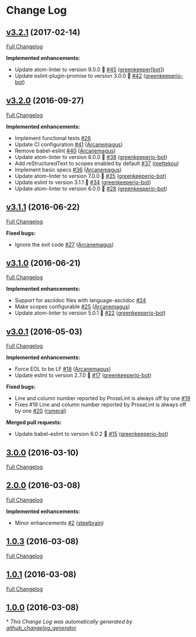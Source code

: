 # Change Log

## [v3.2.1](https://github.com/AtomLinter/linter-proselint/tree/v3.2.1) (2017-02-14)
[Full Changelog](https://github.com/AtomLinter/linter-proselint/compare/v3.2.0...v3.2.1)

**Implemented enhancements:**

- Update atom-linter to version 9.0.0 🚀 [\#45](https://github.com/AtomLinter/linter-proselint/pull/45) ([greenkeeper[bot]](https://github.com/apps/greenkeeper))
- Update eslint-plugin-promise to version 3.0.0 🚀 [\#42](https://github.com/AtomLinter/linter-proselint/pull/42) ([greenkeeperio-bot](https://github.com/greenkeeperio-bot))

## [v3.2.0](https://github.com/AtomLinter/linter-proselint/tree/v3.2.0) (2016-09-27)
[Full Changelog](https://github.com/AtomLinter/linter-proselint/compare/v3.1.1...v3.2.0)

**Implemented enhancements:**

- Implement functional tests [\#26](https://github.com/AtomLinter/linter-proselint/issues/26)
- Update CI configuration [\#41](https://github.com/AtomLinter/linter-proselint/pull/41) ([Arcanemagus](https://github.com/Arcanemagus))
- Remove babel-eslint [\#40](https://github.com/AtomLinter/linter-proselint/pull/40) ([Arcanemagus](https://github.com/Arcanemagus))
- Update atom-linter to version 8.0.0 🚀 [\#38](https://github.com/AtomLinter/linter-proselint/pull/38) ([greenkeeperio-bot](https://github.com/greenkeeperio-bot))
- Add reStructuredText to scopes enabled by default [\#37](https://github.com/AtomLinter/linter-proselint/pull/37) ([mettekou](https://github.com/mettekou))
- Implement basic specs [\#36](https://github.com/AtomLinter/linter-proselint/pull/36) ([Arcanemagus](https://github.com/Arcanemagus))
- Update atom-linter to version 7.0.0 🚀 [\#35](https://github.com/AtomLinter/linter-proselint/pull/35) ([greenkeeperio-bot](https://github.com/greenkeeperio-bot))
- Update eslint to version 3.1.1 🚀 [\#34](https://github.com/AtomLinter/linter-proselint/pull/34) ([greenkeeperio-bot](https://github.com/greenkeeperio-bot))
- Update atom-linter to version 6.0.0 🚀 [\#28](https://github.com/AtomLinter/linter-proselint/pull/28) ([greenkeeperio-bot](https://github.com/greenkeeperio-bot))

## [v3.1.1](https://github.com/AtomLinter/linter-proselint/tree/v3.1.1) (2016-06-22)
[Full Changelog](https://github.com/AtomLinter/linter-proselint/compare/v3.1.0...v3.1.1)

**Fixed bugs:**

- Ignore the exit code [\#27](https://github.com/AtomLinter/linter-proselint/pull/27) ([Arcanemagus](https://github.com/Arcanemagus))

## [v3.1.0](https://github.com/AtomLinter/linter-proselint/tree/v3.1.0) (2016-06-21)
[Full Changelog](https://github.com/AtomLinter/linter-proselint/compare/v3.0.1...v3.1.0)

**Implemented enhancements:**

- Support for asciidoc files with language-asciidoc [\#24](https://github.com/AtomLinter/linter-proselint/issues/24)
- Make scopes configurable [\#25](https://github.com/AtomLinter/linter-proselint/pull/25) ([Arcanemagus](https://github.com/Arcanemagus))
- Update atom-linter to version 5.0.1 🚀 [\#22](https://github.com/AtomLinter/linter-proselint/pull/22) ([greenkeeperio-bot](https://github.com/greenkeeperio-bot))

## [v3.0.1](https://github.com/AtomLinter/linter-proselint/tree/v3.0.1) (2016-05-03)
[Full Changelog](https://github.com/AtomLinter/linter-proselint/compare/3.0.0...v3.0.1)

**Implemented enhancements:**

- Force EOL to be LF [\#18](https://github.com/AtomLinter/linter-proselint/pull/18) ([Arcanemagus](https://github.com/Arcanemagus))
- Update eslint to version 2.7.0 🚀 [\#17](https://github.com/AtomLinter/linter-proselint/pull/17) ([greenkeeperio-bot](https://github.com/greenkeeperio-bot))

**Fixed bugs:**

- Line and column number reported by ProseLint is always off by one [\#19](https://github.com/AtomLinter/linter-proselint/issues/19)
- Fixes \#19 Line and column number reported by ProseLint is always off by one [\#20](https://github.com/AtomLinter/linter-proselint/pull/20) ([rsmeral](https://github.com/rsmeral))

**Merged pull requests:**

- Update babel-eslint to version 6.0.2 🚀 [\#15](https://github.com/AtomLinter/linter-proselint/pull/15) ([greenkeeperio-bot](https://github.com/greenkeeperio-bot))

## [3.0.0](https://github.com/AtomLinter/linter-proselint/tree/3.0.0) (2016-03-10)
[Full Changelog](https://github.com/AtomLinter/linter-proselint/compare/2.0.0...3.0.0)

## [2.0.0](https://github.com/AtomLinter/linter-proselint/tree/2.0.0) (2016-03-08)
[Full Changelog](https://github.com/AtomLinter/linter-proselint/compare/1.0.3...2.0.0)

**Implemented enhancements:**

- Minor enhancements [\#2](https://github.com/AtomLinter/linter-proselint/pull/2) ([steelbrain](https://github.com/steelbrain))

## [1.0.3](https://github.com/AtomLinter/linter-proselint/tree/1.0.3) (2016-03-08)
[Full Changelog](https://github.com/AtomLinter/linter-proselint/compare/1.0.1...1.0.3)

## [1.0.1](https://github.com/AtomLinter/linter-proselint/tree/1.0.1) (2016-03-08)
[Full Changelog](https://github.com/AtomLinter/linter-proselint/compare/1.0.0...1.0.1)

## [1.0.0](https://github.com/AtomLinter/linter-proselint/tree/1.0.0) (2016-03-08)


\* *This Change Log was automatically generated by [github_changelog_generator](https://github.com/skywinder/Github-Changelog-Generator)*
